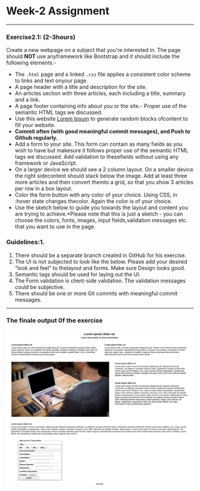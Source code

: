 # Week-2 Assignment
---
### Exercise2.1: (2-3hours)
Create a new webpage on a subject that you're interested in. The page should **NOT** use anyframework like Bootstrap and it should include the following elements:-
- The `.html` page and a linked `.css` file applies a consistent color scheme to links and text onyour page.
- A page header with a title and description for the site.
- An articles section with three articles, each including a title, summary and a link. 
- A page footer containing info about you or the site.- Proper use of the semantic HTML tags we discussed.
- Use this website [Lorem Ipsum](http://www.lipsum.com/) to generate random blocks ofcontent to fill your website.
- **Commit often (with good meaningful commit messages), and Push to Github regularly.**
-  Add a form to your site. This form can contain as many fields as you wish to have but makesure it follows proper use of the semantic HTML tags we discussed.  Add validation to thesefields without using any framework or JavaScript.
- On a larger device we should see a 2 column layout. On a smaller device the right sidecontent should stack below the image.  Add at least three more articles and then convert themto a grid, so that you show 3 articles per row in a box layout.
- Color the form button with any color of your choice. Using CSS, in :hover state changes thecolor. Again the color is of your choice.
- Use the sketch below to guide you towards the layout and content you are trying to achieve.*Please note that this is just a sketch - you can choose the colors, fonts, images, input fields,validation messages etc. that you want to use in the page.

### Guidelines:1.
1. There should be a separate branch created in GitHub for his exercise.
2. The UI is not subjected to look like the below. Please add your desired “look and feel” to thelayout and forms. Make sure Design looks good.
3. Semantic tags should be used for laying out the UI.
4. The Form validation is client-side validation. The validation messages could be subjective.
5. There should be one or more Git commits with meaningful commit messages.
---
### The finale output 0f the exercise
![](../exercise_2.1/exercise_2.1.png)
